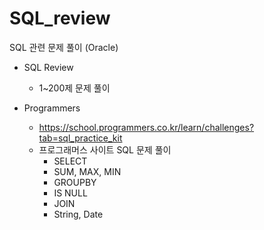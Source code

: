# SQL_review
SQL 관련 문제 풀이 (Oracle)

* SQL Review 
  * 1~200제 문제 풀이 

* Programmers
  * https://school.programmers.co.kr/learn/challenges?tab=sql_practice_kit
  * 프로그래머스 사이트 SQL 문제 풀이
    * SELECT
    * SUM, MAX, MIN
    * GROUPBY
    * IS NULL
    * JOIN
    * String, Date
